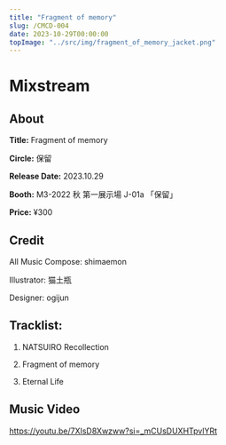 ```yaml
---
title: "Fragment of memory"
slug: /CMCD-004
date: 2023-10-29T00:00:00
topImage: "../src/img/fragment_of_memory_jacket.png"
---
```


# Mixstream

## About

**Title:** Fragment of memory

**Circle:** 保留

**Release Date:** 2023.10.29

**Booth:** M3-2022 秋 第一展示場 J-01a 「保留」

**Price:** ¥300

## Credit

All Music Compose: shimaemon

Illustrator: 猫土瓶

Designer: ogijun

## Tracklist:

1.  NATSUIRO Recollection

2.  Fragment of memory

3.  Eternal Life

## Music Video

https://youtu.be/7XIsD8Xwzww?si=_mCUsDUXHTpvlYRt
